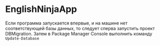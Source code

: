 # EnglishNinjaApp
Если программа запускается впервые, и на машине нет соответствующей базы данных, то следует сперва запустить проект DBMigration.
Затем в Package Manager Console выполнить команду 
```Update-Database```
